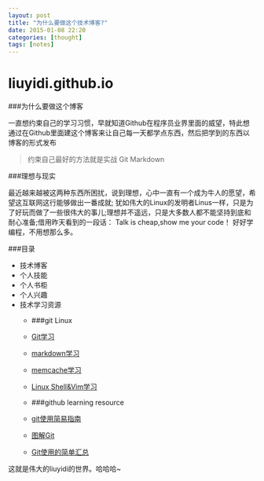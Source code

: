 ```yaml
---
layout: post
title: "为什么要做这个技术博客?"
date: 2015-01-08 22:20
categories: [thought]
tags: [notes]
---
```


# liuyidi.github.io

###为什么要做这个博客

一直想约束自己的学习习惯，早就知道Github在程序员业界里面的威望，特此想通过在Github里面建这个博客来让自己每一天都学点东西，然后把学到的东西以博客的形式发布

> 约束自己最好的方法就是实战 Git  Markdown

###理想与现实

最近越来越被这两种东西所困扰，说到理想，心中一直有一个成为牛人的愿望，希望这互联网这行能够做出一番成就; 犹如伟大的Linux的发明者Linus一样，只是为了好玩而做了一些很伟大的事儿;理想并不遥远，只是大多数人都不能坚持到底和耐心准备;借用昨天看到的一段话： Talk is cheap,show me your code！ 好好学编程，不用想那么多。


###目录
- 技术博客
- 个人技能
- 个人书柜
- 个人兴趣
- 技术学习资源
  - ###git Linux
  - [Git学习](http://www.liaoxuefeng.com/wiki/0013739516305929606dd18361248578c67b8067c8c017b000)
  - [markdown学习](http://wowubuntu.com/markdown/index.html)
  - [memcache学习](http://www.ccvita.com/259.html)
  - [Linux Shell&Vim学习]( )
  
  - ###github learning resource
  - [git使用简易指南](http://www.bootcss.com/p/git-guide/)
  - [图解Git](http://marklodato.github.io/visual-git-guide/index-zh-cn.html)
  - [Git使用的简单汇总](http://blog.csdn.net/richardysteven/article/details/5956854)


这就是伟大的liuyidi的世界。哈哈哈~
